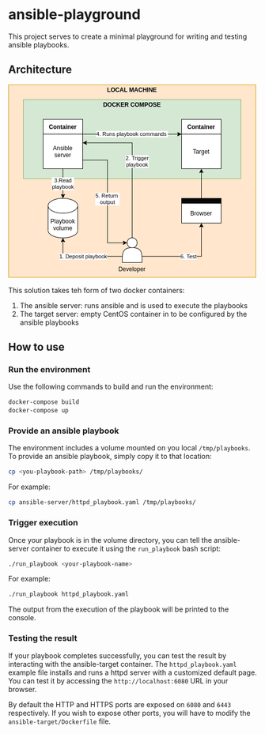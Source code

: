 # ansible-playground

This project serves to create a minimal playground for writing and testing ansible playbooks.

## Architecture

![Architecure](./doc/architecture.png)

This solution takes teh form of two docker containers:

1. The ansible server: runs ansible and is used to execute the playbooks
2. The target server: empty CentOS container in to be configured by the ansible playbooks

## How to use

### Run the environment

Use the following commands to build and run the environment:

```bash
docker-compose build
docker-compose up
```

### Provide an ansible playbook

The environment includes a volume mounted on you local `/tmp/playbooks`. To provide an ansible playbook, simply copy it to that location:

```bash
cp <you-playbook-path> /tmp/playbooks/
```

For example:

```bash
cp ansible-server/httpd_playbook.yaml /tmp/playbooks/
```

### Trigger execution

Once your playbook is in the volume directory, you can tell the ansible-server container to execute it using the `run_playbook` bash script:

```bash
./run_playbook <your-playbook-name>
```
For example:

```bash
./run_playbook httpd_playbook.yaml
```

The output from the execution of the playbook will be printed to the console.

### Testing the result

If your playbook completes successfully, you can test the result by interacting with the ansible-target container. The `httpd_playbook.yaml` example file installs and runs a httpd server with a customized default page. You can test it by accessing the `http://localhost:6080` URL in your browser.

By default the HTTP and HTTPS ports are exposed on `6080` and `6443` respectively. If you wish to expose other ports, you will have to modify the `ansible-target/Dockerfile` file.